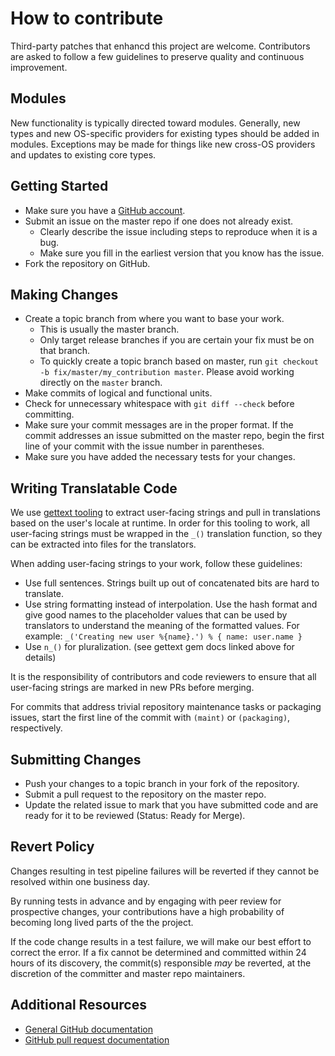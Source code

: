 <!--THIS CONTRIBUTORS.MD IS BORROWED FROM PUPPET AND ADAPTED FOR THIS PROJECT.-->

# How to contribute

Third-party patches that enhancd this project are welcome. Contributors are asked to follow a few guidelines to preserve quality and continuous improvement.

## Modules

New functionality is typically directed toward modules.  Generally, new types and new OS-specific providers for existing types should be added in modules. Exceptions may be made for things like new cross-OS providers and updates to existing core types.

## Getting Started

* Make sure you have a [GitHub account](https://github.com/join).
* Submit an issue on the master repo if one does not already exist.
  * Clearly describe the issue including steps to reproduce when it is a bug.
  * Make sure you fill in the earliest version that you know has the issue.
* Fork the repository on GitHub.

## Making Changes

* Create a topic branch from where you want to base your work.
  * This is usually the master branch.
  * Only target release branches if you are certain your fix must be on that
    branch.
  * To quickly create a topic branch based on master, run `git checkout -b
    fix/master/my_contribution master`. Please avoid working directly on the
    `master` branch.
* Make commits of logical and functional units.
* Check for unnecessary whitespace with `git diff --check` before committing.
* Make sure your commit messages are in the proper format. If the commit
  addresses an issue submitted on the master repo, begin the first line of your commit with the issue number in parentheses.
* Make sure you have added the necessary tests for your changes.

## Writing Translatable Code

We use [gettext tooling](https://github.com/Horiseonlabs/gettext-setup-gem) to
extract user-facing strings and pull in translations based on the user's locale
at runtime. In order for this tooling to work, all user-facing strings must be
wrapped in the `_()` translation function, so they can be extracted into files
for the translators.

When adding user-facing strings to your work, follow these guidelines:

* Use full sentences. Strings built up out of concatenated bits are hard to translate.
* Use string formatting instead of interpolation. Use the hash format and give good names to the placeholder values that can be used by translators to understand the meaning of the formatted values.
  For example: `_('Creating new user %{name}.') % { name: user.name }`
* Use `n_()` for pluralization. (see gettext gem docs linked above for details)

It is the responsibility of contributors and code reviewers to ensure that all
user-facing strings are marked in new PRs before merging.

For commits that address trivial repository maintenance tasks or packaging
issues, start the first line of the commit with `(maint)` or `(packaging)`,
respectively.

## Submitting Changes

* Push your changes to a topic branch in your fork of the repository.
* Submit a pull request to the repository on the master repo.
* Update the related issue to mark that you have submitted code and are ready
  for it to be reviewed (Status: Ready for Merge).

## Revert Policy

Changes resulting in test pipeline failures will be reverted if they cannot be resolved within one business day.

By running tests in advance and by engaging with peer review for prospective
changes, your contributions have a high probability of becoming long lived
parts of the the project. 

If the code change results in a test failure, we will make our best effort to
correct the error. If a fix cannot be determined and committed within 24 hours
of its discovery, the commit(s) responsible _may_ be reverted, at the
discretion of the committer and master repo maintainers. 

<!--the following is borrowed text used for this imaginary company and some links may not actually work.-->
## Additional Resources

* [General GitHub documentation](https://help.github.com/)
* [GitHub pull request documentation](https://help.github.com/articles/creating-a-pull-request/)
